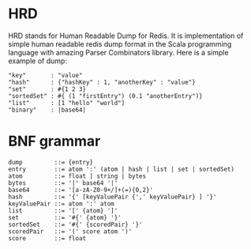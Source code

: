 HRD
===

HRD stands for Human Readable Dump for Redis.
It is implementation of simple human readable redis dump format in the
Scala programming language with amazing Parser Combinators library.
Here is a simple example of dump:

    "key"       : "value"
    "hash"      : {"hashKey" : 1, "anotherKey" : "value"}
    "set"       : #{1 2 3}
    "sortedSet" : #{ (1 "firstEntry") (0.1 "anotherEntry")}
    "list"      : [1 "hello" "world"]
    "binary"    : |base64|

BNF grammar
===========

    dump         ::= {entry}
    entry        ::= atom ':' (atom | hash | list | set | sortedSet)
    atom         ::= float | string | bytes
    bytes        ::= '|' base64 '|'
    base64       ::= '[a-zA-Z0-9+/]+(=){0,2}'
    hash         ::= '{' [keyValuePair {',' keyValuePair} ] '}'
    keyValuePair ::= atom ':' atom
    list         ::= '[' {atom} ']'
    set          ::= '#{' {atom} '}'
    sortedSet    ::= '#{' {scoredPair} '}'
    scoredPair   ::= '(' score atom ')'
    score        ::= float
